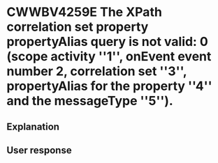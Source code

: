 # CWWBV4259E The XPath correlation set property propertyAlias query is not valid: 0 (scope activity ''1'', onEvent event number 2, correlation set ''3'', propertyAlias for the property ''4'' and the messageType ''5'').

## Explanation

## User response